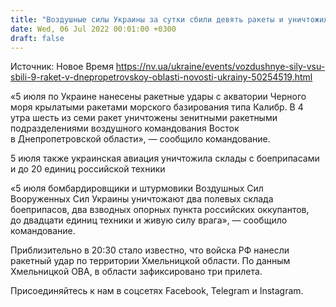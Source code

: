 ```yaml
---
title: "Воздушные силы Украины за сутки сбили девять ракеты и уничтожили до 20 единиц техники оккупантов"
date: Wed, 06 Jul 2022 00:01:00 +0300
draft: false
---
```

Источник: Новое Время https://nv.ua/ukraine/events/vozdushnye-sily-vsu-sbili-9-raket-v-dnepropetrovskoy-oblasti-novosti-ukrainy-50254519.html


«5 июля по Украине нанесены ракетные удары с акватории Черного моря крылатыми ракетами морского базирования типа Калибр. В 4 утра шесть из семи ракет уничтожены зенитными ракетными подразделениями воздушного командования Восток в Днепропетровской области», — сообщило командование.

5 июля также украинская авиация уничтожила склады с боеприпасами и до 20 единиц российской техники

«5 июля бомбардировщики и штурмовики Воздушных Сил Вооруженных Сил Украины уничтожают два полевых склада боеприпасов, два взводных опорных пункта российских оккупантов, до двадцати единиц техники и живую силу врага», — сообщило командование.

Приблизительно в 20:30 стало известно, что войска РФ нанесли ракетный удар по территории Хмельницкой области. По данным Хмельницкой ОВА, в области зафиксировано три прилета.

Присоединяйтесь к нам в соцсетях Facebook, Telegram и Instagram.
